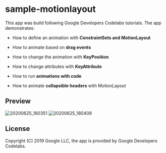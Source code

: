# sample-motionlayout

This app was build following Google Developers Codelabs tutorials. The app demonstrates:

+ How to define an animation with <b>ConstraintSets and MotionLayout</b>

+ How to animate based on <b>drag events</b>

+ How to change the animation with <b>KeyPosition</b>

+ How to change attributes with <b>KeyAttribute</b>

+ How to run <b>animations with code</b>

+ How to animate <b>collapsible headers</b> with MotionLayout

## Preview
![20200625_180351](https://user-images.githubusercontent.com/58771510/85766002-8bbbfe80-b70e-11ea-87ff-a83c6da9e439.gif)
![20200625_180409](https://user-images.githubusercontent.com/58771510/85766017-8e1e5880-b70e-11ea-883d-e7c95f69374e.gif)


## License
Copyright (C) 2019 Google LLC, the app is provided by Google Developers Codelabs.
